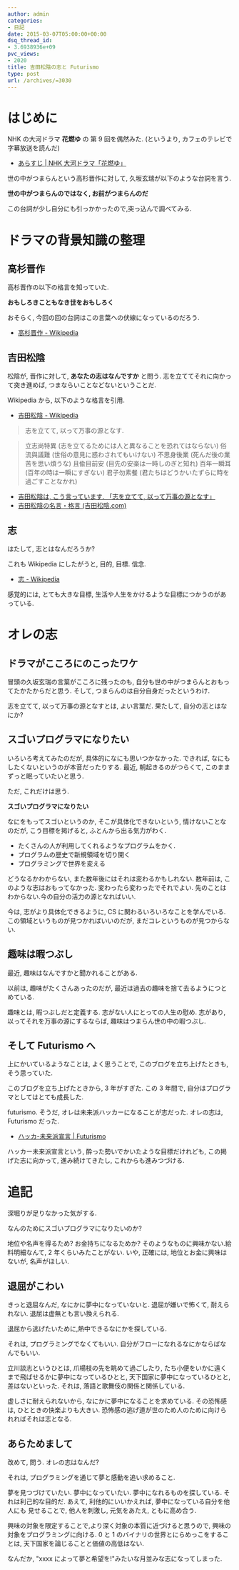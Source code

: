 ```yaml
---
author: admin
categories:
- 日記
date: 2015-03-07T05:00:00+00:00
dsq_thread_id:
- 3.6938936e+09
pvc_views:
- 2020
title: 吉田松陰の志と Futurismo
type: post
url: /archives/=3030
---
```


はじめに
========

NHK の大河ドラマ **花燃ゆ** の 第 9 回を偶然みた. (というより,
カフェのテレビで字幕放送を読んだ)

-   [あらすじ | NHK
    大河ドラマ「花燃ゆ」](http://www.nhk.or.jp/hanamoyu/story/story_09.html)

世の中がつまらんという高杉晋作に対して,
久坂玄瑞が以下のような台詞を言う.

**世の中がつまらんのではなく, お前がつまらんのだ**

この台詞が少し自分にも引っかかったので,突っ込んで調べてみる.

ドラマの背景知識の整理
======================

高杉晋作
--------

高杉晋作の以下の格言を知っていた.

**おもしろきこともなき世をおもしろく**

おそらく, 今回の回の台詞はこの言葉への伏線になっているのだろう.

-   [高杉晋作 -
    Wikipedia](http://ja.wikipedia.org/wiki/%E9%AB%98%E6%9D%89%E6%99%8B%E4%BD%9C)

吉田松陰
--------

松陰が, 晋作に対して, **あなたの志はなんですか** と問う.
志を立ててそれに向かって突き進めば, つまならいことなどないということだ.

Wikipedia から, 以下のような格言を引用.

-   [吉田松陰 -
    Wikipedia](http://ja.wikipedia.org/wiki/%E5%90%89%E7%94%B0%E6%9D%BE%E9%99%B0)

> 志を立てて, 以って万事の源となす.

> 立志尚特異 (志を立てるためには人と異なることを恐れてはならない)
> 俗流與議難 (世俗の意見に惑わされてもいけない) 不思身後業
> (死んだ後の業苦を思い煩うな) 且偸目前安 (目先の安楽は一時しのぎと知れ)
> 百年一瞬耳 (百年の時は一瞬にすぎない) 君子勿素餐
> (君たちはどうかいたずらに時を過ごすことなかれ)

-   [吉田松陰は, こう言っています. 「志を立てて,
    以って万事の源となす」](http://senkyo-japan.seesaa.net/article/53749369.html)
-   [吉田松陰の名言・格言
    (吉田松陰.com)](http://www.yoshida-shoin.com/torajirou/goroku.html)

志
--

はたして, 志とはなんだろうか?

これも Wikipedia にしたがうと, 目的, 目標. 信念.

-   [志 - Wikipedia](http://ja.wikipedia.org/wiki/%E5%BF%97)

感覚的には, とても大きな目標,
生活や人生をかけるような目標につかうのがあっている.

オレの志
========

ドラマがこころにのこったワケ
----------------------------

冒頭の久坂玄瑞の言葉がこころに残ったのも,
自分も世の中がつまらんとおもってたかたからだと思う. そして,
つまらんのは自分自身だったというわけ.

志を立てて, 以って万事の源となすとは, よい言葉だ. 果たして,
自分の志とはなにか?

スゴいプログラマになりたい
--------------------------

いろいろ考えてみたのだが, 具体的になにも思いつかなかった. できれば,
なにもしたくないというのが本音だったりする. 最近, 朝起きるのがつらくて,
このままずっと眠っていたいと思う.

ただ, これだけは思う.

**スゴいプログラマになりたい**

なにをもってスゴいというのか, そこが具体化できないという,
情けないことなのだが, こう目標を掲げると, ふとんから出る気力がわく.

-   たくさんの人が利用してくれるようなプログラムをかく.
-   プログラムの歴史で新規領域を切り開く
-   プログラミングで世界を変える

どうなるかわからない, また数年後にはそれは変わるかもしれない. 数年前は,
このような志はおもってなかった. 変わったら変わったでそれでよい.
先のことはわからない.今の自分の活力の源となればいい.

今は, 志がより具体化できるように, CS に関わるいろいろなことを学んでいる.
この領域というものが見つかればいいのだが,
まだコレというものが見つからない.

趣味は暇つぶし
--------------

最近, 趣味はなんですかと聞かれることがある.

以前は, 趣味がたくさんあったのだが,
最近は過去の趣味を捨て去るようにつとめている.

趣味とは, 暇つぶしだと定義する. 志がない人にとっての人生の慰め.
志があり, 以ってそれを万事の源にするならば,
趣味はつまらん世の中の暇つぶし.

そして Futurismo へ
-------------------

上にかいているようなことは, よく思うことで,
このブログを立ち上げたときも, そう思っていた.

このブログを立ち上げたときから, 3 年がすぎた. この 3 年間で,
自分はプログラマとしてはとても成長した.

futurismo. そうだ, オレは未来派ハッカーになることが志だった. オレの志は,
Futurismo だった.

-   [ハッカ-未来派宣言 | Futurismo](https://futurismo.biz/sample-page)

ハッカー未来派宣言という, 酔った勢いでかいたような目標だけれども,
この掲げた志に向かって, 進み続けてきたし, これからも進みつづける.

追記
====

深堀りが足りなかった気がする.

なんのためにスゴいプログラマになりたいのか?

地位や名声を得るため? お金持ちになるためか?
そのようなものに興味かない.給料明細なんて, 2 年くらいみたことがない.
いや, 正確には, 地位とお金に興味はないが, 名声がほしい.

退屈がこわい
------------

きっと退屈なんだ, なにかに夢中になっていないと. 退屈が嫌いで怖くて,
耐えられない. 退屈は虚無とも言い換えられる.

退屈から逃げたいために,熱中できるなにかを探している.

それは, プログラミングでなくてもいい.
自分がフローになれるなにかならばなんでもいい.

立川談志というひとは, 爪楊枝の先を眺めて過ごしたり,
たち小便をいかに遠くまで飛ばせるかに夢中になっているひとと,
天下国家に夢中になっているひとと, 差はないといった. それは,
落語と歌舞伎の関係と関係している.

虚しさに耐えられないから, なにかに夢中になることを求めている.
その恐怖感は, ひとときの快楽よりも大きい.
恐怖感の逃げ道が世のため人のために向けられればそれは志となる.

あらためまして
--------------

改めて, 問う. オレの志はなんだ?

それは, プログラミングを通じて夢と感動を追い求めること.

夢を見つづけていたい. 夢中になっていたい. 夢中になれるものを探している.
それは利己的な目的だ. あえて, 利他的にいいかえれば,
夢中になっている自分を他人にも 見せることで, 他人を刺激し, 元気をあたえ,
ともに高め合う.

興味の対象を限定することで,より深く対象の本質に近づけると思うので,
興味の対象をプログラミングに向ける. 0 と 1
のバイナリの世界とにらめっこをすることは,
天下国家を論じることと価値の高低はない.

なんだか, "xxxx によって夢と希望を!"みたいな月並みな志になってしまった.
